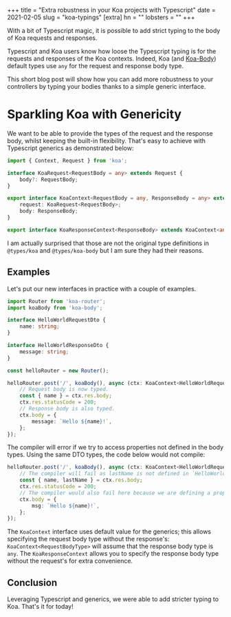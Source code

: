 +++
title = "Extra robustness in your Koa projects with Typescript"
date = 2021-02-05
slug = "koa-typings"
[extra]
hn = ""
lobsters = ""
+++

With a bit of Typescript magic, it is possible to add strict typing to the body of Koa requests and responses.

<!-- more -->

Typescript and Koa users know how loose the Typescript typing is for the requests and responses of the Koa contexts. Indeed, Koa (and [Koa-Body](https://github.com/dlau/koa-body)) default types use `any` for the request and response body type. 

This short blog post will show how you can add more robustness to your controllers by typing your bodies thanks to a simple generic interface.

# Sparkling Koa with Genericity 

We want to be able to provide the types of the request and the response body, whilst keeping the built-in flexibility. That's easy to achieve with Typescript generics as demonstrated below:

```ts
import { Context, Request } from 'koa';

interface KoaRequest<RequestBody = any> extends Request {
    body?: RequestBody;
}

export interface KoaContext<RequestBody = any, ResponseBody = any> extends Context {
    request: KoaRequest<RequestBody>;
    body: ResponseBody;
}

export interface KoaResponseContext<ResponseBody> extends KoaContext<any, ResponseBody> {}
```

I am actually surprised that those are not the original type definitions in `@types/koa` and `@types/koa-body` but I am sure they had their reasons.

## Examples

Let's put our new interfaces in practice with a couple of examples.

```ts
import Router from 'koa-router';
import koaBody from 'koa-body';

interface HelloWorldRequestDto {
    name: string;
}

interface HelloWorldResponseDto {
    message: string;
}

const helloRouter = new Router();

helloRouter.post('/', koaBody(), async (ctx: KoaContext<HelloWorldRequestDto, HelloWorldResponseDto>) => {
    // Request body is now typed.
    const { name } = ctx.res.body;
    ctx.res.statusCode = 200;
    // Response body is also typed.
    ctx.body = {
        message: `Hello ${name}!`,
    };
});
```

The compiler will error if we try to access properties not defined in the body types. Using the same DTO types, the code below would not compile:

```ts
helloRouter.post('/', koaBody(), async (ctx: KoaContext<HelloWorldRequestDto, HelloWorldResponseDto>) => {
    // The compiler will fail as lastName is not defined in `HelloWorldRequestDto`.
    const { name, lastName } = ctx.res.body;
    ctx.res.statusCode = 200;
    // The compiler would also fail here because we are defining a property absent from `HelloWorldResponseDto`, and `message` is absent.
    ctx.body = {
        msg: `Hello ${name}!`,
    };
});
```
The `KoaContext` interface uses default value for the generics; this allows specifying the request body type without the response's: `KoaContext<RequestBodyType>` will assume that the response body type is `any`. The `KoaResponseContext` allows you to specify the response body type without the request's for extra convenience.

## Conclusion

Leveraging Typescript and generics, we were able to add stricter typing to Koa. That's it for today!